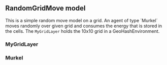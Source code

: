 ## RandomGridMove model
This is a simple random move model on a grid. An agent of type ´Murkel´ moves randomly over given grid and consumes the energy that is stored in the cells.
The `MyGridLayer` holds the 10x10 grid in a GeoHashEnvironment.

### MyGridLayer


### Murkel
